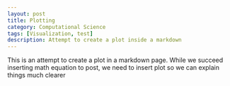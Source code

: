 ```yaml
---
layout: post
title: Plotting 
category: Computational Science
tags: [Visualization, test]
description: Attempt to create a plot inside a markdown
---
```

This is an attempt to create a plot in a markdown page. While we succeed inserting math equation to post, we need to insert plot so we can
explain things much clearer

<div id="tester" style="width:600px;height:250px;"></div>
<script>
	TESTER = document.getElementById("tester");
	Plotly.plot(TESTER, [{
		x: [1, 2, 3, 4, 5],
		y: [1, 2, 4, 8, 16]
		}], { margin: { t:0 } } );
					
</script>

